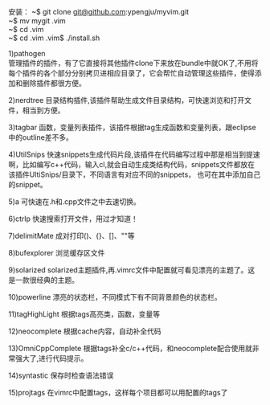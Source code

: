 安装：
	~$ git clone git@github.com:ypengju/myvim.git  
	~$ mv mygit .vim  
	~$ cd .vim  
	~$ cd .vim
 .vim$ ./install.sh

1)pathogen	
管理插件的插件，有了它直接将其他插件clone下来放在bundle中就OK了,不用将每个插件的各个部分分别拷贝进相应目录了，它会帮忙自动管理这些插件，使得添加和删除插件都很方便。

2)nerdtree
目录结构插件,该插件帮助生成文件目录结构，可快速浏览和打开文件，相当到方便。

3)tagbar
函数，变量列表插件，该插件根据tag生成函数和变量列表，跟eclipse中的outline差不多。

4)UtilSnips
快速snippets生成代码片段,该插件在代码编写过程中那是相当到提速啊，比如编写c++代码，输入cl<Tag>,就会自动生成类结构代码，snippets文件都放在该插件UltiSnips/目录下，不同语言有对应不同的snippets， 也可在其中添加自己的snippet。

5)a
可快速在.h和.cpp文件之中去速切换。

6)ctrlp
快速搜索打开文件，用过才知道！

7)delimitMate
成对打印()、{}、[]、""等

8)bufexplorer
浏览缓存区文件

9)solarized
solarized主题插件,再.vimrc文件中配置就可看见漂亮的主题了。这是一款很经典的主题。

10)powerline
漂亮的状态栏，不同模式下有不同背景颜色的状态栏。

11)tagHighLight
根据tags高亮类，函数，变量等

12)neocomplete
根据cache内容，自动补全代码

13)OmniCppComplete
根据tags补全c/c++代码，和neocomplete配合使用就非常强大了,<C-x><C-O>进行代码提示。

14)syntastic
保存时检查语法错误

15)projtags
在vimrc中配置tags，这样每个项目都可以用配置的tags了
